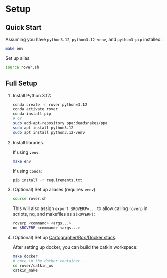 # Setup

## Quick Start

Assuming you have `python3.12`, `python3.12-venv`, and `python3-pip` installed:
```sh
make env
```

Set up alias:
```sh
source rover.sh
```

## Full Setup

1. Install Python 3.12:
    ```sh
    conda create -n rover python=3.12
    conda activate rover
    conda install pip
    # or
    sudo add-apt-repository ppa:deadsnakes/ppa
    sudo apt install python3.12
    sudo apt install python3.12-venv
    ```

2. Install libraries.

    If using `venv`:
    ```sh
    make env
    ```

    If using `conda`:
    ```sh
    pip install -r requirements.txt
    ```

3. (Optional) Set up aliases (requires `venv`):
    ```sh
    source rover.sh
    ```
    This will also assign `export $ROVERP=...` to allow calling `roverp` in scripts, nq, and makefiles as `$(ROVERP)`:
    ```sh
    roverp <command> <args...>
    nq $ROVERP <command> <args...>
    ```

4. (Optional) Set up [Cartographer/Ros/Docker stack](docker.md).

    After setting up docker, you can build the catkin workspace:
    ```sh
    make docker
    # once in the docker container...
    cd rover/catkin_ws
    catkin_make
    ```
